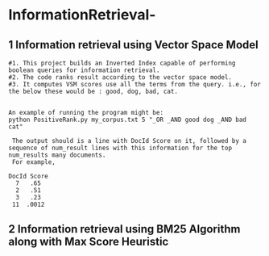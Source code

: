 # InformationRetrieval-

## 1 Information retrieval using Vector Space Model

    #1. This project builds an Inverted Index capable of performing boolean queries for information retrieval.  
    #2. The code ranks result according to the vector space model.   
    #3. It computes VSM scores use all the terms from the query. i.e., for the below these would be : good, dog, bad, cat.  


    An example of running the program might be:
    python PositiveRank.py my_corpus.txt 5 "_OR _AND good dog _AND bad cat"

     The output should is a line with DocId Score on it, followed by a sequence of num_result lines with this information for the top num_results many documents.
     For example,

    DocId Score  
      7   .65   
      2   .51  
      3   .23   
     11  .0012  



## 2 Information retrieval using BM25 Algorithm along with Max Score Heuristic 


